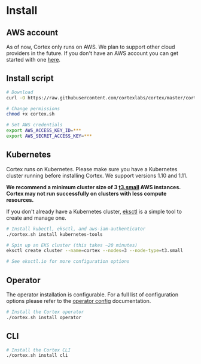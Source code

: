 # Install

## AWS account

As of now, Cortex only runs on AWS. We plan to support other cloud providers in the future. If you don't have an AWS account you can get started with one [here](https://portal.aws.amazon.com/billing/signup#/start).

## Install script

<!-- CORTEX_VERSION_MINOR -->

```bash
# Download
curl -O https://raw.githubusercontent.com/cortexlabs/cortex/master/cortex.sh

# Change permissions
chmod +x cortex.sh

# Set AWS credentials
export AWS_ACCESS_KEY_ID=***
export AWS_SECRET_ACCESS_KEY=***
```

## Kubernetes

Cortex runs on Kubernetes. Please make sure you have a Kubernetes cluster running before installing Cortex. We support versions 1.10 and 1.11.

**We recommend a minimum cluster size of 3 [t3.small](https://aws.amazon.com/ec2/instance-types) AWS instances. Cortex may not run successfully on clusters with less compute resources.**

If you don't already have a Kubernetes cluster, [eksctl](https://eksctl.io) is a simple tool to create and manage one.

```bash
# Install kubectl, eksctl, and aws-iam-authenticator
./cortex.sh install kubernetes-tools

# Spin up an EKS cluster (this takes ~20 minutes)
eksctl create cluster --name=cortex --nodes=3 --node-type=t3.small

# See eksctl.io for more configuration options
```

## Operator

The operator installation is configurable. For a full list of configuration options please refer to the [operator config](operator/config.md) documentation.

```bash
# Install the Cortex operator
./cortex.sh install operator
```

## CLI

```bash
# Install the Cortex CLI
./cortex.sh install cli
```
